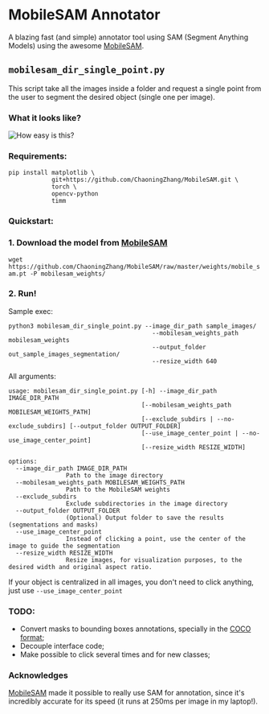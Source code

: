 # MobileSAM Annotator
A blazing fast (and simple) annotator tool using SAM (Segment Anything Models) using the awesome [MobileSAM](https://github.com/ChaoningZhang/MobileSAM).

## `mobilesam_dir_single_point.py`

This script take all the images inside a folder and request a single point from the user to segment the desired object (single one per image).

### What it looks like?

![How easy is this?](mobilesam_annotator_sample.gif)


### Requirements:
```
pip install matplotlib \ 
            git+https://github.com/ChaoningZhang/MobileSAM.git \
            torch \
            opencv-python
            timm
```

### Quickstart:

### 1. Download the model from [MobileSAM](https://github.com/ChaoningZhang/MobileSAM)

`wget https://github.com/ChaoningZhang/MobileSAM/raw/master/weights/mobile_sam.pt -P mobilesam_weights/`

### 2. Run!

Sample exec:
```
python3 mobilesam_dir_single_point.py --image_dir_path sample_images/
                                        --mobilesam_weights_path mobilesam_weights
                                        --output_folder out_sample_images_segmentation/ 
                                        --resize_width 640
```

All arguments:
```
usage: mobilesam_dir_single_point.py [-h] --image_dir_path IMAGE_DIR_PATH
                                     [--mobilesam_weights_path MOBILESAM_WEIGHTS_PATH]
                                     [--exclude_subdirs | --no-exclude_subdirs] [--output_folder OUTPUT_FOLDER]
                                     [--use_image_center_point | --no-use_image_center_point]
                                     [--resize_width RESIZE_WIDTH]

options:
  --image_dir_path IMAGE_DIR_PATH
                Path to the image directory
  --mobilesam_weights_path MOBILESAM_WEIGHTS_PATH
                Path to the MobileSAM weights
  --exclude_subdirs
                Exclude subdirectories in the image directory
  --output_folder OUTPUT_FOLDER
                (Optional) Output folder to save the results (segmentations and masks)
  --use_image_center_point
                Instead of clicking a point, use the center of the image to guide the segmentation
  --resize_width RESIZE_WIDTH
                Resize images, for visualization purposes, to the desired width and original aspect ratio.
```

If your object is centralized in all images, you don't need to click anything, just use ```--use_image_center_point```



### TODO:
- Convert masks to bounding boxes annotations, specially in the [COCO format](https://detectron2.readthedocs.io/en/latest/tutorials/datasets.html);
- Decouple interface code;
- Make possible to click several times and for new classes;

### Acknowledges

[MobileSAM](https://github.com/ChaoningZhang/MobileSAM) made it possible to really use SAM for annotation, since it's incredibly accurate for its speed (it runs at 250ms per image in my laptop!).
